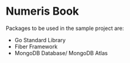 # Numeris Book

Packages to be used in the sample project are:

* Go Standard Library
* Fiber Framework
* MongoDB Database/ MongoDB Atlas

